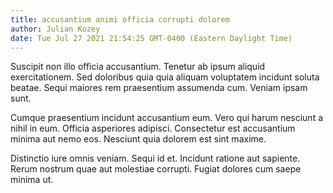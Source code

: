 ```yaml
---
title: accusantium animi officia corrupti dolorem
author: Julian Kozey
date: Tue Jul 27 2021 21:54:25 GMT-0400 (Eastern Daylight Time)
---
```

Suscipit non illo officia accusantium. Tenetur ab ipsum aliquid exercitationem. Sed doloribus quia quia aliquam voluptatem incidunt soluta beatae. Sequi maiores rem praesentium assumenda cum. Veniam ipsam sunt.

 Cumque praesentium incidunt accusantium eum. Vero qui harum nesciunt a nihil in eum. Officia asperiores adipisci. Consectetur est accusantium minima aut nemo eos. Nesciunt quia dolorem est sint maxime.

 Distinctio iure omnis veniam. Sequi id et. Incidunt ratione aut sapiente. Rerum nostrum quae aut molestiae corrupti. Fugiat dolores cum saepe minima ut.